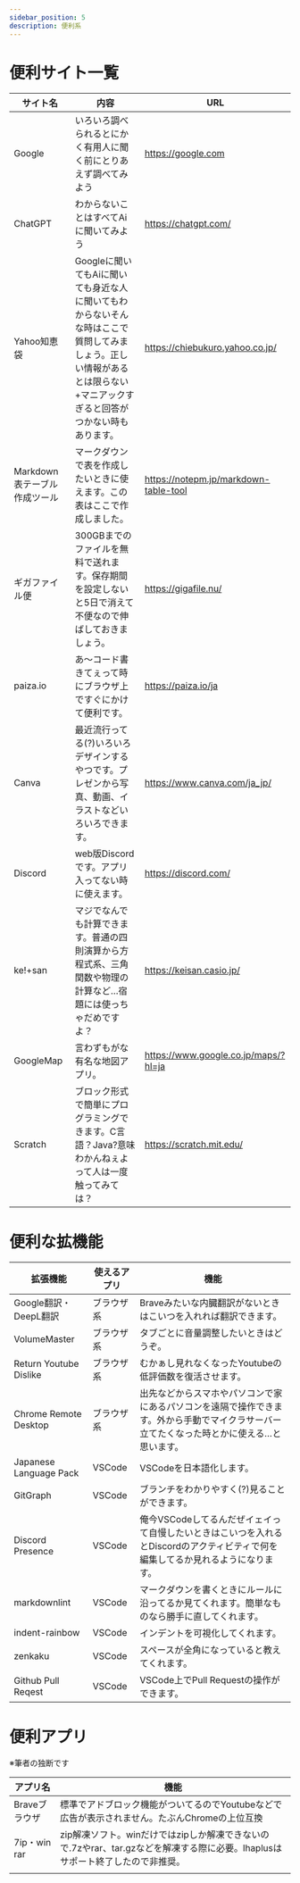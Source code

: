 ```yaml
---
sidebar_position: 5
description: 便利系
---
```


# 便利サイト一覧

| サイト名 | 内容 | URL |
| - | - | - |
| Google | いろいろ調べられるとにかく有用人に聞く前にとりあえず調べてみよう | https://google.com |
| ChatGPT | わからないことはすべてAiに聞いてみよう | https://chatgpt.com/ |
| Yahoo知恵袋 | Googleに聞いてもAiに聞いても身近な人に聞いてもわからないそんな時はここで質問してみましょう。正しい情報があるとは限らない+マニアックすぎると回答がつかない時もあります。 | https://chiebukuro.yahoo.co.jp/ |
| Markdown表テーブル作成ツール | マークダウンで表を作成したいときに使えます。この表はここで作成しました。 | https://notepm.jp/markdown-table-tool |
| ギガファイル便 | 300GBまでのファイルを無料で送れます。保存期間を設定しないと5日で消えて不便なので伸ばしておきましょう。 | https://gigafile.nu/ |
| paiza.io | あ～コード書きてぇって時にブラウザ上ですぐにかけて便利です。 | https://paiza.io/ja |
| Canva | 最近流行ってる(?)いろいろデザインするやつです。プレゼンから写真、動画、イラストなどいろいろできます。 | https://www.canva.com/ja_jp/ |
| Discord | web版Discordです。アプリ入ってない時に使えます。 | https://discord.com/ |
| ke!+san | マジでなんでも計算できます。普通の四則演算から方程式系、三角関数や物理の計算など…宿題には使っちゃだめですよ？ | https://keisan.casio.jp/ |
| GoogleMap | 言わずもがな有名な地図アプリ。 | https://www.google.co.jp/maps/?hl=ja |
| Scratch | ブロック形式で簡単にプログラミングできます。C言語？Java?意味わかんねぇよって人は一度触ってみては？ | https://scratch.mit.edu/ |

# 便利な拡機能

| 拡張機能 | 使えるアプリ | 機能 |
| - | - | - |
| Google翻訳・DeepL翻訳 | ブラウザ系 | Braveみたいな内臓翻訳がないときはこいつを入れれば翻訳できます。 |
| VolumeMaster | ブラウザ系 | タブごとに音量調整したいときはどうぞ。 |
| Return Youtube Dislike | ブラウザ系 | むかぁし見れなくなったYoutubeの低評価数を復活させます。 |
| Chrome Remote Desktop | ブラウザ系 | 出先などからスマホやパソコンで家にあるパソコンを遠隔で操作できます。外から手動でマイクラサーバー立てたくなった時とかに使える…と思います。 |
| Japanese Language Pack | VSCode | VSCodeを日本語化します。 |
| GitGraph | VSCode | ブランチをわかりやすく(?)見ることができます。 |
| Discord Presence | VSCode | 俺今VSCodeしてるんだぜイェイって自慢したいときはこいつを入れるとDiscordのアクティビティで何を編集してるか見れるようになります。 |
| markdownlint | VSCode | マークダウンを書くときにルールに沿ってるか見てくれます。簡単なものなら勝手に直してくれます。 |
| indent-rainbow | VSCode | インデントを可視化してくれます。 |
| zenkaku | VSCode | スペースが全角になっていると教えてくれます。 |
| Github Pull Reqest | VSCode | VSCode上でPull Requestの操作ができます。 |


# 便利アプリ
※筆者の独断です

| アプリ名 | 機能 |
| - | - |
| Braveブラウザ | 標準でアドブロック機能がついてるのでYoutubeなどで広告が表示されません。たぶんChromeの上位互換 |
| 7ip・win rar | zip解凍ソフト。winだけではzipしか解凍できないので.7zやrar、tar.gzなどを解凍する際に必要。lhaplusはサポート終了したので非推奨。 |
|  |  |
